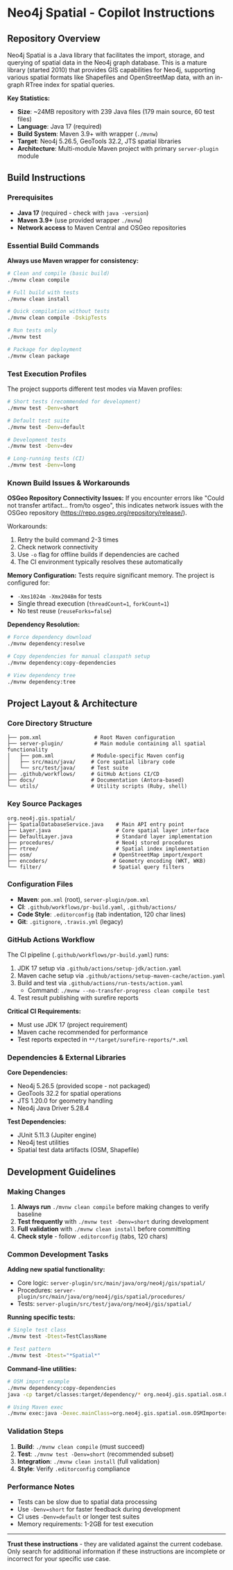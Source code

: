 # Neo4j Spatial - Copilot Instructions

## Repository Overview

Neo4j Spatial is a Java library that facilitates the import, storage, and querying of spatial data in the Neo4j graph database. This is a mature library (started 2010) that provides GIS capabilities for Neo4j, supporting various spatial formats like Shapefiles and OpenStreetMap data, with an in-graph RTree index for spatial queries.

**Key Statistics:**
- **Size**: ~24MB repository with 239 Java files (179 main source, 60 test files)
- **Language**: Java 17 (required)
- **Build System**: Maven 3.9+ with wrapper (`./mvnw`)
- **Target**: Neo4j 5.26.5, GeoTools 32.2, JTS spatial libraries
- **Architecture**: Multi-module Maven project with primary `server-plugin` module

## Build Instructions

### Prerequisites
- **Java 17** (required - check with `java -version`)
- **Maven 3.9+** (use provided wrapper `./mvnw`)
- **Network access** to Maven Central and OSGeo repositories

### Essential Build Commands

**Always use Maven wrapper for consistency:**

```bash
# Clean and compile (basic build)
./mvnw clean compile

# Full build with tests 
./mvnw clean install

# Quick compilation without tests
./mvnw clean compile -DskipTests

# Run tests only
./mvnw test

# Package for deployment
./mvnw clean package
```

### Test Execution Profiles

The project supports different test modes via Maven profiles:

```bash
# Short tests (recommended for development)
./mvnw test -Denv=short

# Default test suite
./mvnw test -Denv=default  

# Development tests
./mvnw test -Denv=dev

# Long-running tests (CI)
./mvnw test -Denv=long
```

### Known Build Issues & Workarounds

**OSGeo Repository Connectivity Issues:**
If you encounter errors like "Could not transfer artifact... from/to osgeo", this indicates network issues with the OSGeo repository (https://repo.osgeo.org/repository/release/). 

Workarounds:
1. Retry the build command 2-3 times
2. Check network connectivity
3. Use `-o` flag for offline builds if dependencies are cached
4. The CI environment typically resolves these automatically

**Memory Configuration:**
Tests require significant memory. The project is configured for:
- `-Xms1024m -Xmx2048m` for tests
- Single thread execution (`threadCount=1`, `forkCount=1`)
- No test reuse (`reuseForks=false`)

**Dependency Resolution:**
```bash
# Force dependency download
./mvnw dependency:resolve

# Copy dependencies for manual classpath setup
./mvnw dependency:copy-dependencies

# View dependency tree
./mvnw dependency:tree
```

## Project Layout & Architecture

### Core Directory Structure
```
├── pom.xml                 # Root Maven configuration
├── server-plugin/          # Main module containing all spatial functionality
│   ├── pom.xml            # Module-specific Maven config
│   ├── src/main/java/     # Core spatial library code
│   └── src/test/java/     # Test suite
├── .github/workflows/     # GitHub Actions CI/CD
├── docs/                  # Documentation (Antora-based)
└── utils/                 # Utility scripts (Ruby, shell)
```

### Key Source Packages
```
org.neo4j.gis.spatial/
├── SpatialDatabaseService.java    # Main API entry point
├── Layer.java                     # Core spatial layer interface
├── DefaultLayer.java              # Standard layer implementation  
├── procedures/                    # Neo4j stored procedures
├── rtree/                         # Spatial index implementation
├── osm/                          # OpenStreetMap import/export
├── encoders/                     # Geometry encoding (WKT, WKB)
└── filter/                       # Spatial query filters
```

### Configuration Files
- **Maven**: `pom.xml` (root), `server-plugin/pom.xml`
- **CI**: `.github/workflows/pr-build.yaml`, `.github/actions/`
- **Code Style**: `.editorconfig` (tab indentation, 120 char lines)
- **Git**: `.gitignore`, `.travis.yml` (legacy)

### GitHub Actions Workflow

The CI pipeline (`.github/workflows/pr-build.yaml`) runs:
1. JDK 17 setup via `.github/actions/setup-jdk/action.yaml`
2. Maven cache setup via `.github/actions/setup-maven-cache/action.yaml`  
3. Build and test via `.github/actions/run-tests/action.yaml`
   - Command: `./mvnw --no-transfer-progress clean compile test`
4. Test result publishing with surefire reports

**Critical CI Requirements:**
- Must use JDK 17 (project requirement)
- Maven cache recommended for performance
- Test reports expected in `**/target/surefire-reports/*.xml`

### Dependencies & External Libraries

**Core Dependencies:**
- Neo4j 5.26.5 (provided scope - not packaged)
- GeoTools 32.2 for spatial operations
- JTS 1.20.0 for geometry handling
- Neo4j Java Driver 5.28.4

**Test Dependencies:**
- JUnit 5.11.3 (Jupiter engine)
- Neo4j test utilities
- Spatial test data artifacts (OSM, Shapefile)

## Development Guidelines

### Making Changes
1. **Always run** `./mvnw clean compile` before making changes to verify baseline
2. **Test frequently** with `./mvnw test -Denv=short` during development
3. **Full validation** with `./mvnw clean install` before committing
4. **Check style** - follow `.editorconfig` (tabs, 120 chars)

### Common Development Tasks

**Adding new spatial functionality:**
- Core logic: `server-plugin/src/main/java/org/neo4j/gis/spatial/`
- Procedures: `server-plugin/src/main/java/org/neo4j/gis/spatial/procedures/`
- Tests: `server-plugin/src/test/java/org/neo4j/gis/spatial/`

**Running specific tests:**
```bash
# Single test class
./mvnw test -Dtest=TestClassName

# Test pattern
./mvnw test -Dtest="*Spatial*"
```

**Command-line utilities:**
```bash
# OSM import example
./mvnw dependency:copy-dependencies
java -cp target/classes:target/dependency/* org.neo4j.gis.spatial.osm.OSMImporter osm-db two-street.osm

# Using Maven exec
./mvnw exec:java -Dexec.mainClass=org.neo4j.gis.spatial.osm.OSMImporter -Dexec.args="osm-db two-street.osm"
```

### Validation Steps
1. **Build**: `./mvnw clean compile` (must succeed)
2. **Test**: `./mvnw test -Denv=short` (recommended subset)  
3. **Integration**: `./mvnw clean install` (full validation)
4. **Style**: Verify `.editorconfig` compliance

### Performance Notes
- Tests can be slow due to spatial data processing
- Use `-Denv=short` for faster feedback during development
- CI uses `-Denv=default` or longer test suites
- Memory requirements: 1-2GB for test execution

---

**Trust these instructions** - they are validated against the current codebase. Only search for additional information if these instructions are incomplete or incorrect for your specific use case.